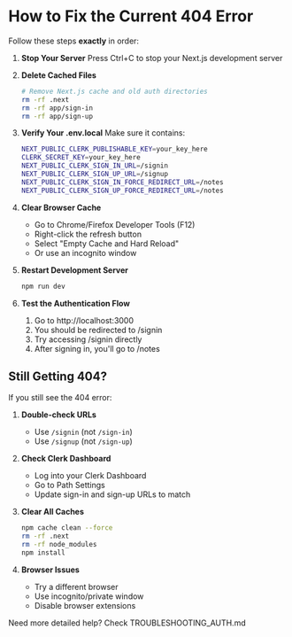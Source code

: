 # How to Fix the Current 404 Error

Follow these steps **exactly** in order:

1. **Stop Your Server**
   Press Ctrl+C to stop your Next.js development server

2. **Delete Cached Files**
   ```bash
   # Remove Next.js cache and old auth directories
   rm -rf .next
   rm -rf app/sign-in
   rm -rf app/sign-up
   ```

3. **Verify Your .env.local**
   Make sure it contains:
   ```bash
   NEXT_PUBLIC_CLERK_PUBLISHABLE_KEY=your_key_here
   CLERK_SECRET_KEY=your_key_here
   NEXT_PUBLIC_CLERK_SIGN_IN_URL=/signin
   NEXT_PUBLIC_CLERK_SIGN_UP_URL=/signup
   NEXT_PUBLIC_CLERK_SIGN_IN_FORCE_REDIRECT_URL=/notes
   NEXT_PUBLIC_CLERK_SIGN_UP_FORCE_REDIRECT_URL=/notes
   ```

4. **Clear Browser Cache**
   - Go to Chrome/Firefox Developer Tools (F12)
   - Right-click the refresh button
   - Select "Empty Cache and Hard Reload"
   - Or use an incognito window

5. **Restart Development Server**
   ```bash
   npm run dev
   ```

6. **Test the Authentication Flow**
   1. Go to http://localhost:3000
   2. You should be redirected to /signin
   3. Try accessing /signin directly
   4. After signing in, you'll go to /notes

## Still Getting 404?

If you still see the 404 error:

1. **Double-check URLs**
   - Use `/signin` (not `/sign-in`)
   - Use `/signup` (not `/sign-up`)

2. **Check Clerk Dashboard**
   - Log into your Clerk Dashboard
   - Go to Path Settings
   - Update sign-in and sign-up URLs to match

3. **Clear All Caches**
   ```bash
   npm cache clean --force
   rm -rf .next
   rm -rf node_modules
   npm install
   ```

4. **Browser Issues**
   - Try a different browser
   - Use incognito/private window
   - Disable browser extensions

Need more detailed help? Check TROUBLESHOOTING_AUTH.md